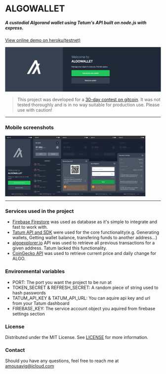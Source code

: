 # ALGOWALLET
##### A custodial Algorand wallet using Tatum's API built on node.js with express.
[View online demo on heroku(testnet)](https://algo-wallet.herokuapp.com)

![wallet-algorand](/screenshots/hero.png)
> This project was developed for a [30-day contest on gitcoin](https://gitcoin.co/issue/algorandfoundation/grow-algorand/122/100027180). It was not tested thoroughly and is in no way suitable for production use. Please use with caution!
---
### Mobile screenshots
<div style="display:flex">
  <img src="/screenshots/1.Welcome.png" alt="Welcome page" width="18%" />
  <img src="/screenshots/4.Wallet.png" alt="Wallet" width="18%" />
  <img src="/screenshots/5.Receive.png" alt="Receive modal" width="18%" />
  <img src="/screenshots/6.Send.png" alt="Send modal" width="18%" />
  <img src="/screenshots/7.Transaction.png" alt="Transaction information modal" width="18%" />
</div>

---
### Services used in the project
* [Firebase Firestore](https://firebase.google.com) was used as database as it's simple to integrate and fast to work with.
* [Tatum API and SDK](https://tatum.io/) were used for the core functionality(e.g. Generating wallets, Getting wallet balance, transfering funds to another address...)
* [algoexplorer.io](https://algoexplorer.io) API was used to retrieve all previous transactions for a given address. Tatum lacked this functionality.
* [CoinGecko API](https://www.coingecko.com/en/api) was used to retrieve current price and daily change for ALGO.

### Environmental variables
* PORT: The port you want the project to be run at
* TOKEN_SECRET & REFRESH_SECRET: A random piece of string used to hash passwords
* TATUM_API_KEY & TATUM_API_URL: You can aquire api key and url from your Tatum dashboard
* FIREBASE_KEY: The service account object you aquired from firebase settings section

### License
Distributed under the MIT License. See [LICENSE](/LICENSE) for more information.

### Contact
Should you have any questions, feel free to reach me at [amousavig@icloud.com](mailto:amousavig@icloud.com)
